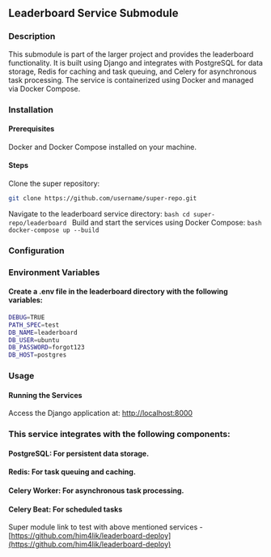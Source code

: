## Leaderboard Service Submodule
### Description

This submodule is part of the larger project and provides the leaderboard functionality. It is built using Django and integrates with PostgreSQL for data storage, Redis for caching and task queuing, and Celery for asynchronous task processing. The service is containerized using Docker and managed via Docker Compose.
### Installation
#### Prerequisites
  Docker and Docker Compose installed on your machine.
#### Steps
  Clone the super repository:
  ```bash
git clone https://github.com/username/super-repo.git
  ```
  Navigate to the leaderboard service directory:
    ```bash
    cd super-repo/leaderboard
    ```
  Build and start the services using Docker Compose:
    ```bash
    docker-compose up --build
    ```
### Configuration
### Environment Variables

#### Create a .env file in the leaderboard directory with the following variables:
```bash
DEBUG=TRUE
PATH_SPEC=test
DB_NAME=leaderboard
DB_USER=ubuntu
DB_PASSWORD=forgot123
DB_HOST=postgres
```

### Usage
#### Running the Services
  Access the Django application at: 
    [http://localhost:8000](http://localhost:8000)

### This service integrates with the following components:
#### PostgreSQL: For persistent data storage.
#### Redis: For task queuing and caching.
#### Celery Worker: For asynchronous task processing.
#### Celery Beat: For scheduled tasks

Super module link to test with above mentioned services - [https://github.com/him4lik/leaderboard-deploy](https://github.com/him4lik/leaderboard-deploy)
